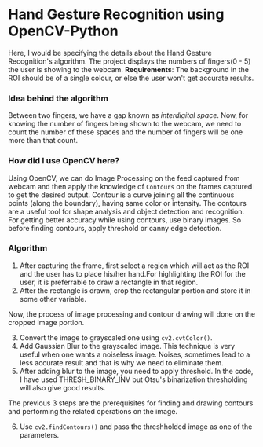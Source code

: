 # Hand Gesture Recognition using OpenCV-Python

Here, I would be specifying the details about the Hand Gesture Recognition's algorithm. The project displays the numbers of fingers(0 - 5) the user is showing to the webcam.
**Requirements**: The background in the ROI should be of a single colour, or else the user won't get accurate results.

### Idea behind the algorithm
Between two fingers, we have a gap known as _interdigital space_. Now, for knowing the number of fingers being shown to the webcam, we need to count the number of these spaces
and the number of fingers will be one more than that count.

### How did I use OpenCV here?
Using OpenCV, we can do Image Processing on the feed captured from webcam and then apply the knowledge of `Contours` on the frames captured to get the desired output.
Contour is a curve joining all the continuous points (along the boundary), having same color or intensity. The contours are a useful tool for shape
analysis and object detection and recognition. For getting better accuracy while using contours, use binary images. So before finding contours, apply threshold or canny edge
detection.

### Algorithm
1. After capturing the frame, first select a region which will act as the ROI and the user has to place his/her hand.For highlighting the ROI for the user, it is preferrable
to draw a rectangle in that region.
2. After the rectangle is drawn, crop the rectangular portion and store it in some other variable.

Now, the process of image processing and contour drawing will done on the cropped image portion.

3. Convert the image to grayscaled one using `cv2.cvtColor()`.
4. Add Gaussian Blur to the grayscaled image. This technique is very useful when one wants a noiseless image. Noises, sometimes lead to a less accurate result and that is 
why we need to eliminate them.
5. After adding blur to the image, you need to apply threshold. In the code, I have used THRESH_BINARY_INV but Otsu's binarization thresholding will also give good results.

The previous 3 steps are the prerequisites for finding and drawing contours and performing the related operations on the image.

6. Use `cv2.findContours()` and pass the threshholded image as one of the parameters.
